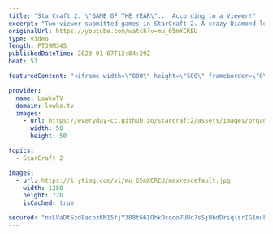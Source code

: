 ```yaml
---
title: "StarCraft 2: \"GAME OF THE YEAR\"... According to a Viewer!"
excerpt: "Two viewer submitted games in StarCraft 2. A crazy Diamond league match of Protoss versus Zerg and then a Platinum league game of Terran versus Protoss. If you have an awesome game of SC2 you'd like me to cast, you can submit it to replays@lowko.tv.  Painful SC2 game 00:00 Game of the year? 15:24  Support"
originalUrl: https://youtube.com/watch?v=mu_65mXCREU
type: video
length: PT39M34S
publishedDateTime: 2023-01-07T12:04:29Z
heat: 51

featuredContent: "<iframe width=\"800\" height=\"500\" frameborder=\"0\" src=\"https://www.youtube.com/embed/mu_65mXCREU\" allow=\"accelerometer; autoplay; encrypted-media; gyroscope; picture-in-picture\" allowfullscreen></iframe>"

provider:
  name: LowkoTV
  domain: lowko.tv
  images:
    - url: https://everyday-cc.github.io/starcraft2/assets/images/organizations/lowko.tv-50x50.jpg
      width: 50
      height: 50

topics:
  - StarCraft 2

images:
  - url: https://i.ytimg.com/vi/mu_65mXCREU/maxresdefault.jpg
    width: 1280
    height: 720
    isCached: true

secured: "nxLVaDtSzd8acoz6M15fjY308tG6IOhkOcqoo7UUd7sSjUbdDriqlsrIG1muF80LwSlqTXnAsugma6zUNuXWpwfhPJtCPTC5sCdMq6aHQNeLnB60htWKl9PPBSkpyNVuf8D4+Oyq1FamoE+kBvNJFzhWkutbb6QjRIQSG4eEHgXL2lVmXocet63PFtYTrVq4n6kjhBZgPALcqnOPsk84g2nod+qgVaCxV5ocCuR8G3NEta8aF+7RAkK0PYdejwDQwq2+rAZpWCb2XsE6aBWD3H2NjstaD3Hrk2FKAPnSEetip3uqSHkTH8+SPKpTPrnan01THK7S1uol4b3djAYT+Krhg9SpwhQdzJ2rNOneADpygbZjDXBuy9AcwXdzjHLzHfi+QvULbWLhVVA7KwOLuL209qoDkjKBhj3arM0LFy4=;CFNOMThdCoLVbPgkTOm44Q=="
---
```


